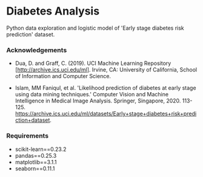 # Diabetes Analysis
Python data exploration and logistic model of 'Early stage diabetes risk prediction' dataset. 


### Acknowledgements
- Dua, D. and Graff, C. (2019). UCI Machine Learning Repository [http://archive.ics.uci.edu/ml]. Irvine, CA: University of California, School of Information and Computer Science.

- Islam, MM Faniqul, et al. 'Likelihood prediction of diabetes at early stage using data mining techniques.' Computer Vision and Machine Intelligence in Medical Image Analysis. Springer, Singapore, 2020. 113-125.
https://archive.ics.uci.edu/ml/datasets/Early+stage+diabetes+risk+prediction+dataset.


### Requirements
- scikit-learn==0.23.2
- pandas==0.25.3
- matplotlib==3.1.1
- seaborn==0.11.1
